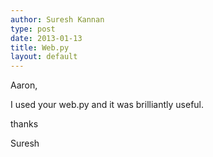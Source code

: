 ```yaml
---
author: Suresh Kannan
type: post
date: 2013-01-13
title: Web.py
layout: default
---
```

Aaron,

I used your web.py and it was brilliantly useful.

thanks

Suresh
